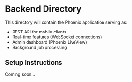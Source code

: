 # Backend Directory

This directory will contain the Phoenix application serving as:
- REST API for mobile clients
- Real-time features (WebSocket connections)
- Admin dashboard (Phoenix LiveView)
- Background job processing

## Setup Instructions

Coming soon...